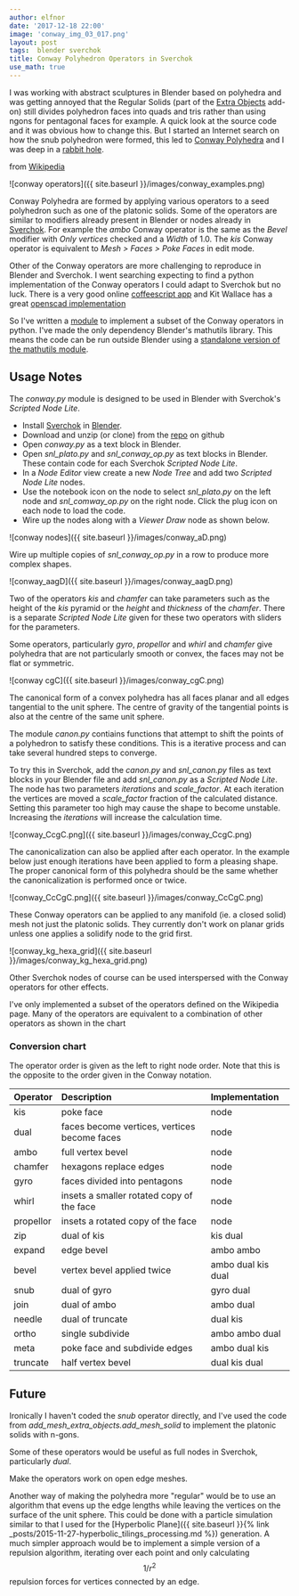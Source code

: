 ```yaml
---
author: elfnor
date: '2017-12-18 22:00'
image: 'conway_img_03_017.png'
layout: post
tags:  blender sverchok
title: Conway Polyhedron Operators in Sverchok
use_math: true
---
```


I was working with abstract sculptures in Blender based on polyhedra and was getting annoyed that the Regular Solids (part of the [Extra Objects](https://wiki.blender.org/index.php/Extensions:2.6/Py/Scripts/Add_Mesh/Add_Extra) add-on) still divides polyhedron faces into quads and tris rather than using ngons for pentagonal faces for example. A quick look at the source code and it was obvious how to change this. But I started an Internet search on how the snub polyhedron were formed, this led to [Conway Polyhedra](https://en.wikipedia.org/wiki/Conway_polyhedron_notation) and I was deep in a [rabbit hole](https://www.urbandictionary.com/define.php?term=Rabbit%20Hole).

from [Wikipedia](https://en.wikipedia.org/wiki/Conway_polyhedron_notation)

![conway operators]({{ site.baseurl }}/images/conway_examples.png)

Conway Polyhedra are formed by applying various operators to a seed polyhedron such as one of the platonic solids. Some of the operators are similar to modifiers already present in Blender or nodes already in [Sverchok](https://github.com/nortikin/sverchok/). For example the *ambo* Conway operator is the same as the *Bevel* modifier with *Only vertices* checked and a *Width* of 1.0. The *kis* Conway operator is equivalent to *Mesh \> Faces \> Poke Faces* in edit mode.

Other of the Conway operators are more challenging to reproduce in Blender and Sverchok. I went searching expecting to find a python implementation of the Conway operators I could adapt to Sverchok but no luck. There is a very good online [coffeescript app](https://github.com/levskaya/polyhedronisme) and Kit Wallace has a great [openscad implementation](https://github.com/KitWallace/openscad/blob/master/conway.scad)

So I\'ve written a [module](https://github.com/elfnor/conway_polyhedron_operators) to implement a subset of the Conway operators in python. I\'ve made the only dependency Blender\'s mathutils library. This means the code can be run outside Blender using a [standalone version of the mathutils module](https://github.com/majimboo/py-mathutils).

## Usage Notes

The *conway.py* module is designed to be used in Blender with Sverchok\'s *Scripted Node Lite*.

-   Install [Sverchok](https://github.com/nortikin/sverchok/) in [Blender](https://www.blender.org/).
-   Download and unzip (or clone) from the [repo](https://github.com/elfnor/conway_polyhedron_operators) on github
-   Open *conway.py* as a text block in Blender.
-   Open *snl_plato.py* and *snl_conway_op.py* as text blocks in Blender. These contain code for each Sverchok *Scripted Node Lite*.
-   In a *Node Editor* view create a new *Node Tree* and add two *Scripted Node Lite* nodes.
-   Use the notebook icon on the node to select *snl_plato.py* on the left node and *snl_comway_op.py* on the right node. Click the plug icon on each node to load the code.
-   Wire up the nodes along with a *Viewer Draw* node as shown below.

![conway nodes]({{ site.baseurl }}/images/conway_aD.png)

Wire up multiple copies of *snl_conway_op.py* in a row to produce more complex shapes.

![conway_aagD]({{ site.baseurl }}/images/conway_aagD.png)

Two of the operators *kis* and *chamfer* can take parameters such as the height of the *kis* pyramid or the *height* and *thickness* of the *chamfer*. There is a separate *Scripted Node Lite* given for these two operators with sliders for the parameters.

Some operators, particularly *gyro*, *propellor* and *whirl* and *chamfer* give polyhedra that are not particularly smooth or convex, the faces may not be flat or symmetric.

![conway cgC]({{ site.baseurl }}/images/conway_cgC.png)

The canonical form of a convex polyhedra has all faces planar and all edges tangential to the unit sphere. The centre of gravity of the tangential points is also at the centre of the same unit sphere.

The module *canon.py* contiains functions that attempt to shift the points of a polyhedron to satisfy these conditions. This is a iterative process and can take several hundred steps to converge.

To try this in Sverchok, add the *canon.py* and *snl_canon.py* files as text blocks in your Blender file and add *snl_canon.py* as a *Scripted Node Lite*. The node has two parameters *iterations* and *scale_factor*. At each iteration the vertices are moved a *scale_factor* fraction of the calculated distance. Setting this parameter too high may cause the shape to become unstable. Increasing the *iterations* will increase the calculation time.

![conway_CcgC.png]({{ site.baseurl }}/images/conway_CcgC.png)

The canonicalization can also be applied after each operator. In the example below just enough iterations have been applied to form a pleasing shape. The proper canonical form of this polyhedra should be the same whether the canonicalization is performed once or twice.

![conway_CcCgC.png]({{ site.baseurl }}/images/conway_CcCgC.png)

These Conway operators can be applied to any manifold (ie. a closed solid) mesh not just the platonic solids. They currently don\'t work on planar grids unless one applies a solidify node to the grid first.

![conway_kg_hexa_grid]({{ site.baseurl }}/images/conway_kg_hexa_grid.png)

Other Sverchok nodes of course can be used interspersed with the Conway operators for other effects.

I\'ve only implemented a subset of the operators defined on the Wikipedia page. Many of the operators are equivalent to a combination of other operators as shown in the chart

### Conversion chart

The operator order is given as the left to right node order. Note that this is the opposite to the order given in the Conway notation.

| Operator     | Description   | Implementation |
| :----------- | :------------ | :-----------   |
| kis          | poke face              | node           |
| dual         | faces become vertices, vertices become faces | node |
| ambo         | full vertex bevel      | node           |
| chamfer      | hexagons replace edges | node           |
| gyro         | faces divided into pentagons | node           |
| whirl        | insets a smaller rotated copy of the face  | node           |
| propellor    | insets a rotated copy of the face | node           |
| zip          | dual of kis           | kis dual       |
| expand       | edge bevel            | ambo ambo      |
| bevel        | vertex bevel applied twice  | ambo dual kis dual  |
| snub         | dual of gyro          | gyro dual      |
| join         | dual of ambo          | ambo dual      |
| needle       | dual of truncate    | dual kis       |
| ortho        | single subdivide | ambo ambo dual |
| meta         | poke face and subdivide edges     | ambo dual kis  |
| truncate     |  half vertex bevel| dual kis dual  |

## Future

Ironically I haven\'t coded the *snub* operator directly, and I\'ve used the code from *add_mesh_extra_objects.add_mesh_solid* to implement the platonic solids with n-gons.

Some of these operators would be useful as full nodes in Sverchok, particularly *dual*.

Make the operators work on open edge meshes.

Another way of making the polyhedra more \"regular\" would be to use an algorithm that evens up the edge lengths while leaving the vertices on the surface of the unit sphere. This could be done with a particle simulation similar to that I used for the [Hyperbolic Plane]({{ site.baseurl }}{% link _posts/2015-11-27-hyperbolic_tilings_processing.md %}) generation. A much simpler approach would be to implement a simple version of a repulsion algorithm, iterating over each point and only calculating $$1/r^2$$ repulsion forces for vertices connected by an edge.
